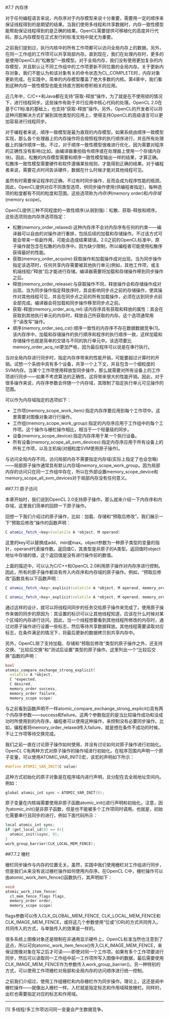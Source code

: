 #7.7 内存序

对于任何编程语言来说，内存序对于内存模型来说十分重要，需要用一定的顺序来保证线程得到的是期望的结果。当我们使用多线程和共享数据时，内存一致性模型能帮助保证线程得到的是正确的结果。OpenCL需要提供可移植化的高度并行代码，那么内存模型在正式发行的标准文档中就尤为重要。

之前我们提到过，执行内核中的所有工作项都可以访问全局内存上的数据。另外，在同一工作组的工作项可以共享局部内存。直到现在，我们在处理内存时，更多的是使用OpenCL的“松散型”一致模型。对于全局内存，我们没有使用更加复杂的内存模型，并且默认让不同工作组中的工作项更新不同位置的全局内存。关于更新内存对象，我们不能认为和该对象有关的命令状态为CL_COMPLETE时，内存对象更新完成。在实践中，简单的内存模型覆盖了绝大多数的内核。第4章中，我们看到这种内存一致性模型也能支持直方图和卷积相关的应用。

近几年中，C/C++和Java都在支持“获取-释放”操作，为了就是在不使用锁的情况下，进行线程同步。这些操作有助于并行应用中核心代码的处理。OpenCL 2.0在基于C11标准的基础上，也支持“获取-释放”操作。另外，OpenCL的开发者可以将这种问题解决方式扩展到其他类型的应用上，使得支持OpenCL的高级语言可以更加容易进行线程同步。

对于编程者来说，顺序一致模型是最为直观的内存模型。如果系统由顺序一致模型实现，那么各个处理器上的内存操作将会按照程序的执行顺序进行，并且所有处理器上的操作顺序一致。不过，对于顺序一致性模型很难进行优化，因为需要对程序的正确性没有影响(比如，由编译器重拍指令顺序或在处理器上使用一个存储内存块)。因此，松散的内存模型需要和顺序一致性模型输出一样的结果，才算正确。松散序一致性模型需要硬件和软件遵循某些规则，才能得到正确的结果。对于编程者来说，需要花点时间告诉硬件，数据在什么时候才能对其他线程可见。

虽然有时需要保证程序的正确，不过有时同步操作，反而会成为程序性能的瓶颈。因此，OpenCL提供对应不同类型选项，供同步操作使用(供编程者指定)，每种选项的粒度都有不同的粒度和范围。这些选项称为*内存序*(memory order)和*内存域*(memory scope)。

OpenCL提供三种不同程度的一致性顺序(从弱到强)：松散、获取-释放和顺序。这些选项则由内存序选项指定：

- 松散(memory_order_relaxed):这种内存序不会对内存序有任何的约束——编译器可以自由的对操作进行重排，包括后续的加载和存储操作。不过该方式可能会带来一些副作用，可能会造成结果错误。2.0之前的OpenCL标准中，原子操作就包含在松散的内存序中。因为缺少限制，所以编程者可能使用松散序获得最好的性能。
- 获取(memory_order_acquire):获取操作和加载操作成对出现。当为同步操作指定该选项时，任何共享内存需要被其他执行单元(例如，其他工作项，或主机端线程)“释放”后才能进行存储。编译器需要将加载和存储操作移到同步操作之后。
- 释放(memory_order_release):与获取操作不同，释放操作会和存储操作成对出现。当为同步操作指定释放序时，其会影响同步点之前的存储操作，使其操作对其他线程可见，并且在同步点之前的所有加载操作，必须在达到同步点前全部完成。编译器会将加载和同步操作移至同步点之前。
- 获取-释放(memory_order_acq_rel):该内存序具有获取和释放的属性：其会在获取到其他执行单元的内存时，释放自己所获取的内存。这个选项通常用于“读改写”操作。
- 顺序(memory_order_seq_cst):顺序一致性的内存序不存在数据数据竞争[1]。该内存序中，加载和存储操作的执行顺序和程序的执行顺序一致，这样加载和存储操作也就是简单的交错与不同的执行单元中。该选项要比memory_order_acq_rel更加严格，因为最后程序可以说是在串行执行。

当对全局内存进行同步时，指定内存序带来的性能开销，可能要超过计算时的开销。试想一个系统中具有多个设备，共享一个上下文，并且包含一个细粒度的SVM内存。当某个工作项使用释放型同步操作，那么就需要对所有设备上的工作项进行同步——如果不考虑算法的正确性，这将带来很大的性能开销。因此，对于很多操作来说，内存序参数会伴随一个内存域，其限制了指定执行单元可见操作的范围。

可以作为内存域指定的选项如下：

- 工作项(memory_scope_work_item):指定内存序要应用到每个工作项中。这里需要对图像对象进行行操作。
- 工作组(memory_scope_work_group):指定的内存序应用于工作组中的每个工作项。这个操作与栅栏操作相比，相当于一个轻量级的同步。
- 设备(memory_scope_device):指定内存序用于某一个执行设备。
- 所有设备(memory_scope_all_svm_devices):指定内存序应用于所有设备上的所有工作项，以及主机端(对细粒度SVM使用原子操作)。

与访问全局内存不同，访问局部内存不需要指定内存域(实际上指定了也会忽略)——局部原子操作通常具有默认内存域memory_scope_work_group。因为局部内存的访问只在同一工作组中存在，所以在外部设置memory_scope_device和memory_scope_all_svm_devices对于局部内存没有任何意义。

##7.7.1 原子访问

本章开始时，我们说到OpenCL 2.0支持原子操作。那么就来介绍一下内存序和内存域，这里我们简单的回顾一下原子操作。

回想一下我们介绍过的原子操作，比如：加载、存储和“预取后修改”。我们展示一下“预取后修改”操作的函数声明：

```c++
C atomic_fetch_<key>(volatile A *object, M operand)
```

这里的key可以替换成add、min或max。object参数为一种原子类型的变量的指针，operand代表操作数。返回值C，其类型是非原子的A类型。返回值时object地址中存储的值，这个返回值是没有进行操作前的数值。

上面的描述中，可以认为C/C++和OpenCL 2.0利用原子操作对内存序进行控制。因此，所有的原子操作都具有传入内存序和内存域的原子操作。例如，“预取后修改”函数具有以下函数声明：

```c++
C atomic_fetch_<key>_explicit(volatile A *object, M operand, memory_order order)

C atomic_fetch_<key>_explicit(volatile A *object, M operand, memory_order order, memory_scope scope)
```

通过这样的设计，就可以将线程间同步的任务交给原子操作来完成了。使用原子操作来做的同步的原因为：其设置的标识可以让其他线程知道，应该在什么时候对某个区域的内存进行访问。因此，当一个线程想要看到其他线程所修改的内存时，通过对原子操作进行设置一些标志，然后等待共享数据释放。其他线程需要读取对应标志，在条件满足的情况下，将最后更新的数据拷贝到共享内存中。

另外，OpenCL除了支持加载、存储和“预取后修改”类型的原子操作之外，还支持交换、“比较后交换”和“测试后设置”类型的原子操作。这里列出一个“比较后交换”函数的声明：

```c++
bool
atomic_compare_exchange_strong_explicit(
  volatile A *object,
  C *expected,
  C desired,
  memory_order success,
  memory_order failure,
  memory_scope scope)
```

与之前看到函数声明不一样atomic_compare_exchange_strong_explicit()具有两个内存序参数——success和failure。这两个参数指定的是当比较操作成功和没成功时所使用到的内存序。编程者可以使用这种操作，来控制没有必要同步操作。比如，编程者将memory_order_relaxed传入failure，就是想在条件不成功的时候，不让工作项等待交换完成。

我们之前一直在讨论原子操作如何使用，并没有讨论如何对原子操作进行初始化。OpenCL C有两种方式对原子操作的操作域进行初始化。在程序范围内声明一个原子变量，可以使用ATOMIC_VAR_INIT()宏，该宏的声明如下所示：

```c++
#define ATOMIC_VAR_INIT(C value)
```

这种方式初始化的原子对象是在程序域内进行声明，且分配在去全局地址空间内。例如：

```c++
global atomic_int sync = ATOMIC_VAR_INIT(0);
```

原子变量在内核端需要使用非原子函数atomic_init()进行声明和初始化。注意，因为atomic_init()是非原子函数，但是也不能被多个工作项同时调用。也就是，初始化需要串行且同步的进行，例如下面代码所示：

```c++
local atomic_int sync;
if (get_local_id(0) == 0){
  atomic_init(&sync, 0);
}
work_group_barrier(CLK_LOCAL_MEM_FENCE);
```

##7.7.2 栅栏

栅栏同步操作与内存的位置无关。虽然，实践中我们使用栅栏对工作组进行同步，但是我们从来没有说过栅栏操作如何使用内存序。在OpenCL C中，栅栏操作可以由atomic_work_item_fence()函数执行，其声明如下：

```c++
void
atomic_work_item_fence(
  cl_mem_fence_flags flags,
  memory_order order,
  memory_scope scope)
```

flags参数可以传入CLK_GLOBAL_MEM_FENCE, CLK_LOCAL_MEM_FENCE和CLK_IMAGE_MEM_FENCE，或将这几个参数使用“位或”(OR)的方式共同传入。共同传入的方式，与单独传入的效果是一样的。

很多系统上图像对象还是限制在非通用显示硬件上。OpenCL标准当然也注意到了这点，所以可向atomic_work_item_fence()传入CLK_IMAGE_MEM_FENCE，来保证图像对象在写之后才可读——即使对同一个工作项。如果有多个工作项要进行同步，然后可以读取同一工作组中前一工作项所写入图像中的数据，最后需要使用CLK_IMAGE_MEM_FENCE作为参数传入work_group_barrier()。另一种特别的方式，可以使用工作项栅栏对局部和全局内存的访问顺序进行统一控制。

之前我们介绍过，使用工作组栅栏和内存栅栏作为同步操作。理论上，这还是阆中栅栏操作——就像出入栅栏一样。入栏就是指定标志和作用域释放栅栏。同样的，出栏也需要指定对应的标志和作用域。

-------------

[1] 多线程/多工作项访问同一变量会产生数据竞争。